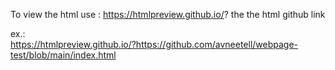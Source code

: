 To view the html use :
https://htmlpreview.github.io/?
  the the html github link

  ex.:  
  https://htmlpreview.github.io/?https://github.com/avneetell/webpage-test/blob/main/index.html
